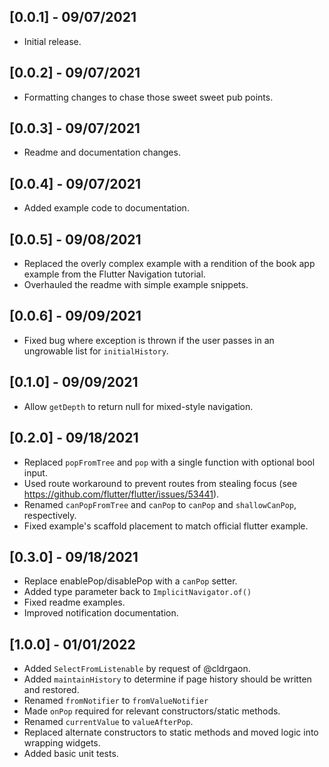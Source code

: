 ## [0.0.1] - 09/07/2021

* Initial release.

## [0.0.2] - 09/07/2021

* Formatting changes to chase those sweet sweet pub points.

## [0.0.3] - 09/07/2021

* Readme and documentation changes.

## [0.0.4] - 09/07/2021

* Added example code to documentation.

## [0.0.5] - 09/08/2021

* Replaced the overly complex example with a rendition of the book app example from the Flutter Navigation tutorial.
* Overhauled the readme with simple example snippets.

## [0.0.6] - 09/09/2021

* Fixed bug where exception is thrown if the user passes in an ungrowable list for `initialHistory`.

## [0.1.0] - 09/09/2021

* Allow `getDepth` to return null for mixed-style navigation.

## [0.2.0] - 09/18/2021

* Replaced `popFromTree` and `pop` with a single function with optional bool input.
* Used route workaround to prevent routes from stealing focus (see https://github.com/flutter/flutter/issues/53441).
* Renamed `canPopFromTree` and `canPop` to `canPop` and `shallowCanPop`, respectively.
* Fixed example's scaffold placement to match official flutter example.


## [0.3.0] - 09/18/2021

* Replace enablePop/disablePop with a `canPop` setter.
* Added type parameter back to `ImplicitNavigator.of()`
* Fixed readme examples.
* Improved notification documentation.


## [1.0.0] - 01/01/2022

* Added `SelectFromListenable` by request of @cldrgaon.
* Added `maintainHistory` to determine if page history should be written and restored.
* Renamed `fromNotifier` to `fromValueNotifier`
* Made `onPop` required for relevant constructors/static methods.
* Renamed `currentValue` to `valueAfterPop`.
* Replaced alternate constructors to static methods and moved logic into wrapping widgets.
* Added basic unit tests.
